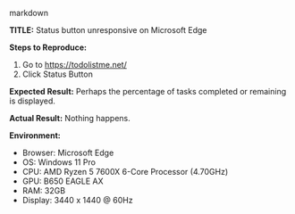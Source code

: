markdown

**TITLE:** Status button unresponsive on Microsoft Edge

**Steps to Reproduce:**
1. Go to https://todolistme.net/
2. Click Status Button

**Expected Result:**
Perhaps the percentage of tasks completed or remaining is displayed.

**Actual Result:**
Nothing happens.

**Environment:**
- Browser: Microsoft Edge
- OS: Windows 11 Pro
- CPU: AMD Ryzen 5 7600X 6-Core Processor (4.70GHz)
- GPU: B650 EAGLE AX
- RAM: 32GB
- Display: 3440 x 1440 @ 60Hz
